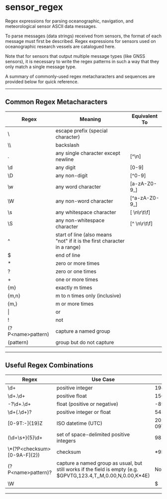 # sensor_regex

Regex expressions for parsing oceanographic, navigation, and meteorological sensor ASCII data messages.

To parse messages (data strings) received from sensors, the format of each message must first be described. Regex expressions for sensors used on oceanographic research vessels are catalogued here.

Note that for sensors that output multiple message types (like GNSS sensors), it is necessary to write the regex patterns in such a way that they only match a single message type.  

A summary of commonly-used regex metacharacters and sequences are provided below for quick reference.

-----------------------------------------

## Common Regex Metacharacters

Regex  | Meaning                                 | Equivalent To
--- | --- | ---
\	     | escape prefix (special character)	     |
\\\	   | backslash	|
.	     | any single character except newline	   | [^\n]
\d	   | any digit	                             | [0-9]
\D	   | any non-digit	                         | [^0-9]
\w	   | any word character	                     | [a-zA-Z0-9_]
\W	   | any non-word character	                 | [^a-zA-Z0-9_]
\s	   | any whitespace character	               | [ \n\r\t\f]
\S	   | any non-whitespace character	           | [^ \n\r\t\f]
^	     | start of line (also means "not" if it is the first character in a range)	 |
$    	 | end of line	|
\*	   | zero or more times |	
?	     | zero or one times	|
\+	   | one or more times	|
{m}    | exactly m times	|
{m,n}	 | m to n times only (inclusive)	|
{m,}	 | m or more times	|
\|	   | or	|
!	     | not	|
(?P\<name\>pattern)	| capture a named group |	
(pattern)	          | group but do not capture |	

-----------------------------------------

## Useful Regex Combinations

Regex                          | Use Case                                    | Matches
--- | --- | ---
\d+	                           | positive integer	                           | 1987
\d+\.\d+	                     | positive float	                             | 1562.543789234
\-?\d+\.\d+	                   | float (positive or negative)	               | -89.321
\d+(\.\d+)?	                   | positive integer or float	                 | 543.00 and 543
[0-9T:\-]{19}Z	               | ISO datetime (UTC)	                         | 2021-11-09T16:52:23Z
(\d+\s+){5}\d+	               | set of space-delimited positive integers	   | 98 23  521 92 1
\\*(?P\<checksum\>[0-9A-F]{2})	   | checksum	                                   | *9F
(?P\<name\>pattern)?	           | capture a named group as usual, but still works if the field is empty (e.g. $GPVTG,123.4,T,,M,0.00,N,0.00,K*4E)	 | None (if empty)
\W	                           |                                             | $

-----------------------------------------
